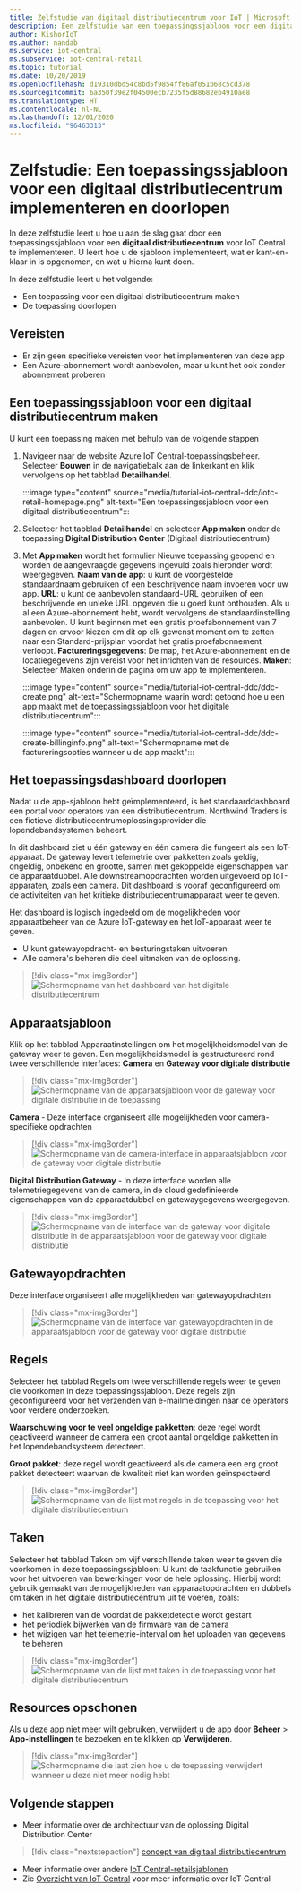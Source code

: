```yaml
---
title: Zelfstudie van digitaal distributiecentrum voor IoT | Microsoft Docs
description: Een zelfstudie van een toepassingssjabloon voor een digitaal distributiecentrum voor IoT Central
author: KishorIoT
ms.author: nandab
ms.service: iot-central
ms.subservice: iot-central-retail
ms.topic: tutorial
ms.date: 10/20/2019
ms.openlocfilehash: d19310dbd54c8bd5f9854ff86af051b68c5cd378
ms.sourcegitcommit: 6a350f39e2f04500ecb7235f5d88682eb4910ae8
ms.translationtype: HT
ms.contentlocale: nl-NL
ms.lasthandoff: 12/01/2020
ms.locfileid: "96463313"
---
```

# <a name="tutorial-deploy-and-walk-through-a-digital-distribution-center-application-template"></a>Zelfstudie: Een toepassingssjabloon voor een digitaal distributiecentrum implementeren en doorlopen



In deze zelfstudie leert u hoe u aan de slag gaat door een toepassingssjabloon voor een **digitaal distributiecentrum** voor IoT Central te implementeren. U leert hoe u de sjabloon implementeert, wat er kant-en-klaar in is opgenomen, en wat u hierna kunt doen.

In deze zelfstudie leert u het volgende: 
* Een toepassing voor een digitaal distributiecentrum maken 
* De toepassing doorlopen 

## <a name="prerequisites"></a>Vereisten
* Er zijn geen specifieke vereisten voor het implementeren van deze app
* Een Azure-abonnement wordt aanbevolen, maar u kunt het ook zonder abonnement proberen

## <a name="create-digital-distribution-center-application-template"></a>Een toepassingssjabloon voor een digitaal distributiecentrum maken

U kunt een toepassing maken met behulp van de volgende stappen

1. Navigeer naar de website Azure IoT Central-toepassingsbeheer. Selecteer **Bouwen** in de navigatiebalk aan de linkerkant en klik vervolgens op het tabblad **Detailhandel**.

    :::image type="content" source="media/tutorial-iot-central-ddc/iotc-retail-homepage.png" alt-text="Een toepassingssjabloon voor een digitaal distributiecentrum":::

2. Selecteer het tabblad **Detailhandel** en selecteer **App maken** onder de toepassing **Digital Distribution Center** (Digitaal distributiecentrum)

3. Met **App maken** wordt het formulier Nieuwe toepassing geopend en worden de aangevraagde gegevens ingevuld zoals hieronder wordt weergegeven.
   **Naam van de app**: u kunt de voorgestelde standaardnaam gebruiken of een beschrijvende naam invoeren voor uw app.
   **URL**: u kunt de aanbevolen standaard-URL gebruiken of een beschrijvende en unieke URL opgeven die u goed kunt onthouden. Als u al een Azure-abonnement hebt, wordt vervolgens de standaardinstelling aanbevolen. U kunt beginnen met een gratis proefabonnement van 7 dagen en ervoor kiezen om dit op elk gewenst moment om te zetten naar een Standard-prijsplan voordat het gratis proefabonnement verloopt.
   **Factureringsgegevens**: De map, het Azure-abonnement en de locatiegegevens zijn vereist voor het inrichten van de resources.
   **Maken**: Selecteer Maken onderin de pagina om uw app te implementeren.

   :::image type="content" source="media/tutorial-iot-central-ddc/ddc-create.png" alt-text="Schermopname waarin wordt getoond hoe u een app maakt met de toepassingssjabloon voor het digitale distributiecentrum":::

   :::image type="content" source="media/tutorial-iot-central-ddc/ddc-create-billinginfo.png" alt-text="Schermopname met de factureringsopties wanneer u de app maakt":::

## <a name="walk-through-the-application-dashboard"></a>Het toepassingsdashboard doorlopen 

Nadat u de app-sjabloon hebt geïmplementeerd, is het standaarddashboard een portal voor operators van een distributiecentrum. Northwind Traders is een fictieve distributiecentrumoplossingsprovider die lopendebandsystemen beheert. 

In dit dashboard ziet u één gateway en één camera die fungeert als een IoT-apparaat. De gateway levert telemetrie over pakketten zoals geldig, ongeldig, onbekend en grootte, samen met gekoppelde eigenschappen van de apparaatdubbel. Alle downstreamopdrachten worden uitgevoerd op IoT-apparaten, zoals een camera. Dit dashboard is vooraf geconfigureerd om de activiteiten van het kritieke distributiecentrumapparaat weer te geven.

Het dashboard is logisch ingedeeld om de mogelijkheden voor apparaatbeheer van de Azure IoT-gateway en het IoT-apparaat weer te geven.  
   * U kunt gatewayopdracht- en besturingstaken uitvoeren
   * Alle camera's beheren die deel uitmaken van de oplossing. 

> [!div class="mx-imgBorder"]
> ![Schermopname van het dashboard van het digitale distributiecentrum](./media/tutorial-iot-central-ddc/ddc-dashboard.png)

## <a name="device-template"></a>Apparaatsjabloon

Klik op het tabblad Apparaatinstellingen om het mogelijkheidsmodel van de gateway weer te geven. Een mogelijkheidsmodel is gestructureerd rond twee verschillende interfaces: **Camera** en **Gateway voor digitale distributie**

> [!div class="mx-imgBorder"]
> ![Schermopname van de apparaatsjabloon voor de gateway voor digitale distributie in de toepassing](./media/tutorial-iot-central-ddc/ddc-devicetemplate1.png)

**Camera** - Deze interface organiseert alle mogelijkheden voor camera-specifieke opdrachten 

> [!div class="mx-imgBorder"]
> ![Schermopname van de camera-interface in apparaatsjabloon voor de gateway voor digitale distributie](./media/tutorial-iot-central-ddc/ddc-camera.png)

**Digital Distribution Gateway** - In deze interface worden alle telemetriegegevens van de camera, in de cloud gedefinieerde eigenschappen van de apparaatdubbel en gatewaygegevens weergegeven.

> [!div class="mx-imgBorder"]
> ![Schermopname van de interface van de gateway voor digitale distributie in de apparaatsjabloon voor de gateway voor digitale distributie](./media/tutorial-iot-central-ddc/ddc-devicetemplate1.png)


## <a name="gateway-commands"></a>Gatewayopdrachten
Deze interface organiseert alle mogelijkheden van gatewayopdrachten

> [!div class="mx-imgBorder"]
> ![Schermopname van de interface van gatewayopdrachten in de apparaatsjabloon voor de gateway voor digitale distributie](./media/tutorial-iot-central-ddc/ddc-camera.png)

## <a name="rules"></a>Regels
Selecteer het tabblad Regels om twee verschillende regels weer te geven die voorkomen in deze toepassingssjabloon. Deze regels zijn geconfigureerd voor het verzenden van e-mailmeldingen naar de operators voor verdere onderzoeken.

 **Waarschuwing voor te veel ongeldige pakketten**: deze regel wordt geactiveerd wanneer de camera een groot aantal ongeldige pakketten in het lopendebandsysteem detecteert.
 
**Groot pakket**: deze regel wordt geactiveerd als de camera een erg groot pakket detecteert waarvan de kwaliteit niet kan worden geïnspecteerd. 

> [!div class="mx-imgBorder"]
> ![Schermopname van de lijst met regels in de toepassing voor het digitale distributiecentrum](./media/tutorial-iot-central-ddc/ddc-rules.png)

## <a name="jobs"></a>Taken
Selecteer het tabblad Taken om vijf verschillende taken weer te geven die voorkomen in deze toepassingssjabloon: U kunt de taakfunctie gebruiken voor het uitvoeren van bewerkingen voor de hele oplossing. Hierbij wordt gebruik gemaakt van de mogelijkheden van apparaatopdrachten en dubbels om taken in het digitale distributiecentrum uit te voeren, zoals:
   * het kalibreren van de voordat de pakketdetectie wordt gestart 
   * het periodiek bijwerken van de firmware van de camera
   * het wijzigen van het telemetrie-interval om het uploaden van gegevens te beheren

> [!div class="mx-imgBorder"]
> ![Schermopname van de lijst met taken in de toepassing voor het digitale distributiecentrum](./media/tutorial-iot-central-ddc/ddc-jobs.png)

## <a name="clean-up-resources"></a>Resources opschonen
Als u deze app niet meer wilt gebruiken, verwijdert u de app door **Beheer** > **App-instellingen** te bezoeken en te klikken op **Verwijderen**.

> [!div class="mx-imgBorder"]
> ![Schermopname die laat zien hoe u de toepassing verwijdert wanneer u deze niet meer nodig hebt](./media/tutorial-iot-central-ddc/ddc-cleanup.png)

## <a name="next-steps"></a>Volgende stappen
* Meer informatie over de architectuur van de oplossing Digital Distribution Center 
> [!div class="nextstepaction"]
> [concept van digitaal distributiecentrum](./architecture-digital-distribution-center.md)
* Meer informatie over andere [IoT Central-retailsjablonen](./overview-iot-central-retail.md)
* Zie [Overzicht van IoT Central](../core/overview-iot-central.md) voor meer informatie over IoT Central
